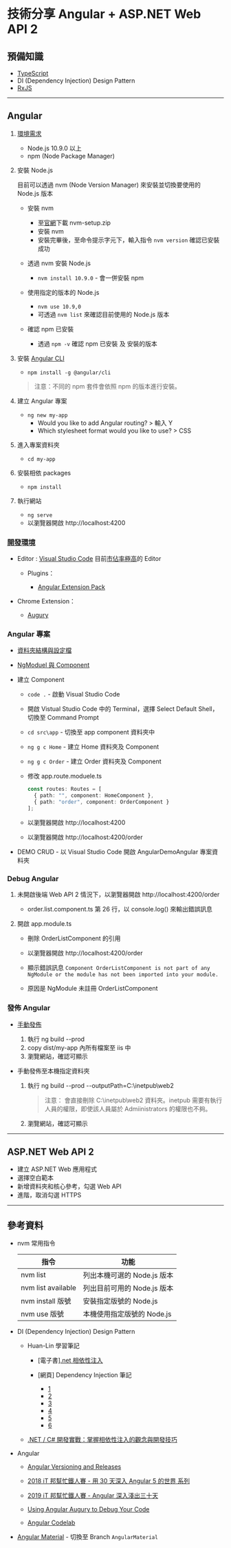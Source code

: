 # 技術分享 Angular + ASP.NET Web API 2

## 預備知識

- [TypeScript](https://www.typescriptlang.org/docs/home.html)
- DI (Dependency Injection) Design Pattern
- [RxJS](https://angular.io/guide/rx-library)

---

## Angular

1. [環境需求](https://angular.io/guide/setup-local)

   - Node.js 10.9.0 以上
   - npm (Node Package Manager)

1. 安裝 Node.js

   目前可以透過 nvm (Node Version Manager) 來安裝並切換要使用的 Node.js 版本

   - 安裝 nvm

     - 至[官網](https://github.com/coreybutler/nvm-windows/releases)下載 nvm-setup.zip
     - 安裝 nvm
     - 安裝完畢後，至命令提示字元下，輸入指令 `nvm version` 確認已安裝成功

   - 透過 nvm 安裝 Node.js

     - `nvm install 10.9.0` - 會一併安裝 npm

   - 使用指定的版本的 Node.js

     - `nvm use 10.9,0`
     - 可透過 `nvm list` 來確認目前使用的 Node.js 版本

   - 確認 npm 已安裝

     - 透過 `npm -v` 確認 npm 已安裝 及 安裝的版本

1. 安裝 [Angular CLI](https://cli.angular.io/)

   - `npm install -g @angular/cli`

   > 注意：不同的 npm 套件會依照 npm 的版本進行安裝。

1. 建立 Angular 專案

   - `ng new my-app`
     - Would you like to add Angular routing? > 輸入 Y
     - Which stylesheet format would you like to use? > CSS

1. 進入專案資料夾

   - `cd my-app`

1. 安裝相依 packages

   - `npm install`

1. 執行網站

   - `ng serve`
   - 以瀏覽器開啟 http://localhost:4200

### [開發環境](https://angular.io/resources)

- Editor : [Visual Studio Code](https://code.visualstudio.com/) 目前[市佔率極高](https://insights.stackoverflow.com/survey/2019#development-environments-and-tools)的 Editor

  - Plugins：

    - [Angular Extension Pack](https://marketplace.visualstudio.com/items?itemName=doggy8088.angular-extension-pack)

- Chrome Extension：

  - [Augury](https://augury.rangle.io/)

### Angular 專案

- [資料夾結構與設定檔](https://ithelp.ithome.com.tw/articles/10203534)
- [NgModuel 與 Component](https://ithelp.ithome.com.tw/articles/10204133)
- 建立 Component

  - `code .` - 啟動 Visual Studio Code
  - 開啟 Vistual Studio Code 中的 Terminal，選擇 Select Default Shell，切換至 Command Prompt
  - `cd src\app` - 切換至 app component 資料夾中
  - `ng g c Home` - 建立 Home 資料夾及 Component
  - `ng g c Order` - 建立 Order 資料夾及 Component
  - 修改 app.route.moduele.ts

    ```typescript
    const routes: Routes = [
      { path: "", component: HomeComponent },
      { path: "order", component: OrderComponent }
    ];
    ```

  - 以瀏覽器開啟 http://localhost:4200
  - 以瀏覽器開啟 http://localhost:4200/order

- DEMO CRUD - 以 Visual Studio Code 開啟 AngularDemoAngular 專案資料夾

### Debug Angular

1. 未開啟後端 Web API 2 情況下，以瀏覽器開啟 http://localhost:4200/order

   - order.list.component.ts 第 26 行，以 console.log() 來輸出錯誤訊息

1. 開啟 app.module.ts

   - 刪除 OrderListComponent 的引用

   - 以瀏覽器開啟 http://localhost:4200/order

   - 顯示錯誤訊息 `Component OrderListComponent is not part of any NgModule or the module has not been imported into your module.`

   - 原因是 NgModule 未註冊 OrderListComponent

### 發佈 Angular

- [手動發佈](https://angular.io/guide/deployment#basic-deployment-to-a-remote-server)

  1. 執行 ng build --prod
  1. copy dist/my-app 內所有檔案至 iis 中
  1. 瀏覽網站，確認可顯示

- 手動發佈至本機指定資料夾

  1. 執行 ng build --prod --outputPath=C:\inetpub\web2

     > 注意： 會直接刪除 C:\inetpub\web2 資料夾。inetpub 需要有執行人員的權限，即使該人員屬於 Admiinistrators 的權限也不夠。

  1. 瀏覽網站，確認可顯示

---

## ASP.NET Web API 2

- 建立 ASP.NET Web 應用程式
- 選擇空白範本
- 新增資料夾和核心參考，勾選 Web API
- 進階，取消勾選 HTTPS

---

## 參考資料

- nvm 常用指令

  | 指令               | 功能                        |
  | ------------------ | --------------------------- |
  | nvm list           | 列出本機可選的 Node.js 版本 |
  | nvm list available | 列出目前可用的 Node.js 版本 |
  | nvm install 版號   | 安裝指定版號的 Node.js      |
  | nvm use 版號       | 本機使用指定版號的 Node.js  |

- DI (Dependency Injection) Design Pattern

  - Huan-Lin 學習筆記

    - [電子書][.net 相依性注入](https://leanpub.com/dinet)
    - [網頁] Dependency Injection 筆記

      - [1](https://www.huanlintalk.com/2011/10/dependency-injection-1.html)
      - [2](https://www.huanlintalk.com/2011/10/dependency-injection-2.html)
      - [3](https://www.huanlintalk.com/2011/10/dependency-injection-3.html)
      - [4](https://www.huanlintalk.com/2011/10/dependency-injection-4.html)
      - [5](https://www.huanlintalk.com/2011/11/dependency-injection-5.html)
      - [6](https://www.huanlintalk.com/2011/11/dependency-injection-6.html)

  - [.NET / C# 開發實戰：掌握相依性注入的觀念與開發技巧](https://www.accupass.com/event/1910240302432112993487)

- Angular

  - [Angular Versioning and Releases](https://angular.io/guide/releases)

  - [2018 iT 邦幫忙鐵人賽 - 用 30 天深入 Angular 5 的世界 系列](https://ithelp.ithome.com.tw/users/20107113/ironman/1240)

  - [2019 iT 邦幫忙鐵人賽 - Angular 深入淺出三十天](https://ithelp.ithome.com.tw/users/20090728/ironman/1600)

  - [Using Angular Augury to Debug Your Code](https://www.sitepoint.com/angular-augury-debug-code/)

  - [Angular Codelab](https://codelab.fun/)

- [Angular Material](https://material.angular.io/) - 切換至 Branch `AngularMaterial`
